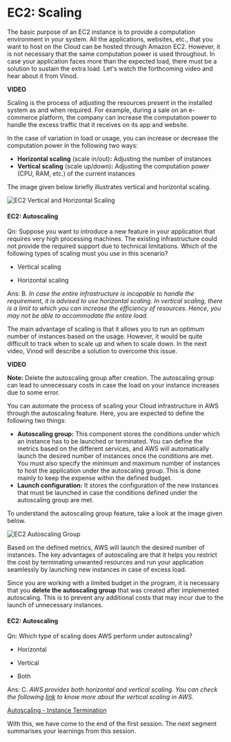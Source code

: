 # EC2: Scaling

The basic purpose of an EC2 instance is to provide a computation environment in your system. All the applications, websites, etc., that you want to host on the Cloud can be hosted through Amazon EC2. However, it is not necessary that the same computation power is used throughout. In case your application faces more than the expected load, there must be a solution to sustain the extra load. Let's watch the forthcoming video and hear about it from Vinod.

**VIDEO**

Scaling is the process of adjusting the resources present in the installed system as and when required. For example, during a sale on an e-commerce platform, the company can increase the computation power to handle the excess traffic that it receives on its app and website.

In the case of variation in load or usage, you can increase or decrease the computation power in the following two ways:

- **Horizontal scaling** (scale in/out)**:** Adjusting the number of instances
- **Vertical scaling** (scale up/down)**:** Adjusting the computation power (CPU, RAM, etc.) of the current instances

The image given below briefly illustrates vertical and horizontal scaling.

![EC2 Vertical and Horizontal Scaling](https://i.ibb.co/86ktydS/EC2-Vertical-and-Horizontal-Scaling.jpg)

#### EC2: Autoscaling

Qn: Suppose you want to introduce a new feature in your application that requires very high processing machines. The existing infrastructure could not provide the required support due to technical limitations. Which of the following types of scaling must you use in this scenario?

- Vertical scaling

- Horizontal scaling

Ans: B. *In case the entire infrastructure is incapable to handle the requirement, it is advised to use horizontal scaling. In vertical scaling, there is a limit to which you can increase the efficiency of resources. Hence, you may not be able to accommodate the entire load.*

The main advantage of scaling is that it allows you to run an optimum number of instances based on the usage. However, it would be quite difficult to track when to scale up and when to scale down. In the next video, Vinod will describe a solution to overcome this issue.

**VIDEO**

**Note:** Delete the autoscaling group after creation. The autoscaling group can lead to unnecessary costs in case the load on your instance increases due to some error.

You can automate the process of scaling your Cloud infrastructure in AWS through the autoscaling feature. Here, you are expected to define the following two things:

- **Autoscaling group:** This component stores the conditions under which an instance has to be launched or terminated. You can define the metrics based on the different services, and AWS will automatically launch the desired number of instances once the conditions are met. You must also specify the minimum and maximum number of instances to host the application under the autoscaling group. This is done mainly to keep the expense within the defined budget.
- **Launch configuration:** It stores the configuration of the new instances that must be launched in case the conditions defined under the autoscaling group are met.

To understand the autoscaling group feature, take a look at the image given below.

![EC2 Autoscaling Group](https://i.ibb.co/Npf82M4/EC2-Autoscaling-Group.jpg)

Based on the defined metrics, AWS will launch the desired number of instances. The key advantages of autoscaling are that it helps you restrict the cost by terminating unwanted resources and run your application seamlessly by launching new instances in case of excess load.

Since you are working with a limited budget in the program, it is necessary that you **delete the autoscaling group** that was created after implemented autoscaling. This is to prevent any additional costs that may incur due to the launch of unnecessary instances.

#### EC2: Autoscaling

Qn: Which type of scaling does AWS perform under autoscaling?

- Horizontal

- Vertical

- Both

Ans: C. *AWS provides both horizontal and vertical scaling. You can check the following [link](https://aws.amazon.com/blogs/architecture/tag/vertical-scaling/) to know more about the vertical scaling in AWS.*

[Autoscaling - Instance Termination](EC2_Autoscaling_Termination.pdf)

With this, we have come to the end of the first session. The next segment summarises your learnings from this session.
